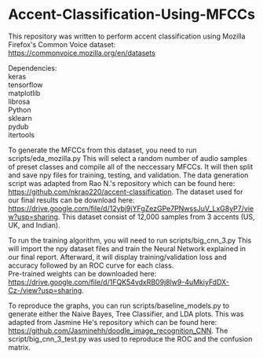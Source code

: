 # Accent-Classification-Using-MFCCs

This repository was written to perform accent classification using Mozilla Firefox's Common Voice dataset: </br>
	https://commonvoice.mozilla.org/en/datasets

Dependencies: </br>
	keras </br>
	tensorflow </br>
	matplotlib </br>
	librosa	</br>
	Python </br>
	sklearn </br>
	pydub </br>
	itertools </br>
		
To generate the MFCCs from this dataset, you need to run scripts/eda_mozilla.py
	This will select a random number of audio samples of preset classes and compile all of the neccessary MFCCs. It will then split and save npy files for training, testing, and validation. The data generation script was adapted from Rao N.'s repository which can be found here: https://github.com/nkrao220/accent-classification. The dataset used for our final results can be download here: https://drive.google.com/file/d/12ybj9jYFgZezGPe7PNwssJuV_LxG8yP7/view?usp=sharing. This dataset consist of 12,000 samples from 3 accents (US, UK, and Indian).
	
To run the training algorithm, you will need to run scripts/big_cnn_3.py
	This will import the npy dataset files and train the Neural Network explained in our final report.
	Afterward, it will display training/validation loss and accuracy followed by an ROC curve for each class. </br>
        Pre-trained weights can be downloaded here: https://drive.google.com/file/d/1FQK54vdxRB09j8lw9-4uMkiyFdDX-Cz-/view?usp=sharing. </br>

To reproduce the graphs, you can run scripts/baseline_models.py to generate either the Naive Bayes, Tree Classifier, and LDA plots. This was adapted from Jasmine He's repository which can be found here: https://github.com/Jasminehh/doodle_image_recognition_CNN. The script/big_cnn_3_test.py was used to reproduce the ROC and the confusion matrix. </br>
